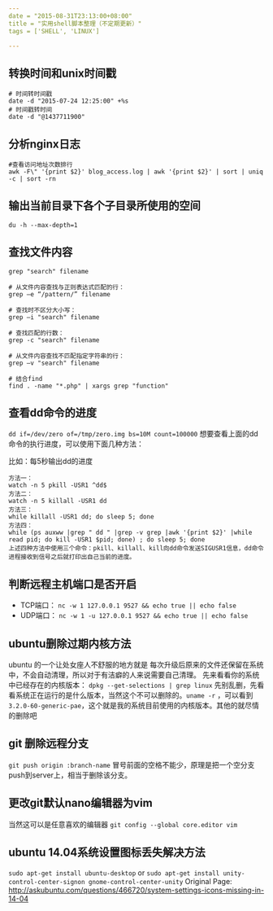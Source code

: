 ```yaml
---
date = "2015-08-31T23:13:00+08:00"
title = "实用shell脚本整理（不定期更新）"
tags = ['SHELL', 'LINUX']

---
```


## 转换时间和unix时间戳
```
# 时间转时间戳
date -d "2015-07-24 12:25:00" +%s
# 时间戳转时间
date -d "@1437711900"
```
<!--more-->

## 分析nginx日志

```
#查看访问地址次数排行
awk -F\" '{print $2}' blog_access.log | awk '{print $2}' | sort | uniq -c | sort -rn
```

## 输出当前目录下各个子目录所使用的空间
```
du -h --max-depth=1
```
## 查找文件内容
```
grep "search" filename

# 从文件内容查找与正则表达式匹配的行：
grep –e “/pattern/” filename

# 查找时不区分大小写：
grep –i "search" filename

# 查找匹配的行数：
grep -c "search" filename

# 从文件内容查找不匹配指定字符串的行：
grep –v "search" filename

# 结合find
find . -name "*.php" | xargs grep "function"
```

## 查看dd命令的进度

`dd if=/dev/zero of=/tmp/zero.img bs=10M count=100000`
想要查看上面的dd命令的执行进度，可以使用下面几种方法：

比如：每5秒输出dd的进度
```
方法一：
watch -n 5 pkill -USR1 ^dd$
方法二：
watch -n 5 killall -USR1 dd
方法三：
while killall -USR1 dd; do sleep 5; done
方法四：
while (ps auxww |grep " dd " |grep -v grep |awk '{print $2}' |while read pid; do kill -USR1 $pid; done) ; do sleep 5; done
上述四种方法中使用三个命令：pkill、killall、kill向dd命令发送SIGUSR1信息，dd命令进程接收到信号之后就打印出自己当前的进度。
```
## 判断远程主机端口是否开启
- TCP端口：
  `nc -w 1 127.0.0.1 9527 && echo true || echo false`
- UDP端口：
  `nc -w 1 -u 127.0.0.1 9527 && echo true || echo false`

## ubuntu删除过期内核方法
ubuntu 的一个让处女座人不舒服的地方就是 每次升级后原来的文件还保留在系统中，不会自动清理，所以对于有洁癖的人来说需要自己清理。
先来看看你的系统中已经存在的内核版本：
`dpkg --get-selections | grep linux`
先别乱删，先看看系统正在运行的是什么版本，当然这个不可以删除的。`uname -r` ，可以看到 `3.2.0-60-generic-pae`，这个就是我的系统目前使用的内核版本。其他的就尽情的删除吧

## git 删除远程分支
`git push origin :branch-name`
冒号前面的空格不能少，原理是把一个空分支push到server上，相当于删除该分支。
## 更改git默认nano编辑器为vim
当然这可以是任意喜欢的编辑器
`git config --global core.editor vim`
## ubuntu 14.04系统设置图标丢失解决方法
`sudo apt-get install ubuntu-desktop`
or
`sudo apt-get install unity-control-center-signon gnome-control-center-unity`
Original Page: <http://askubuntu.com/questions/466720/system-settings-icons-missing-in-14-04>
